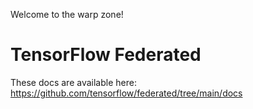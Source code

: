 Welcome to the warp zone!

# TensorFlow Federated

These docs are available here:
https://github.com/tensorflow/federated/tree/main/docs
